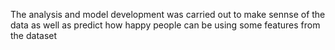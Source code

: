 The analysis and model development was carried out to make sennse of the data as well as predict how happy people can be using some features from the dataset
